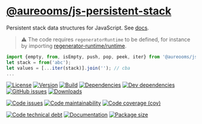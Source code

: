 [@aureooms/js-persistent-stack](https://aureooms.github.io/js-persistent-stack)
==

Persistent stack data structures for JavaScript.
See [docs](https://aureooms.github.io/js-persistent-stack/index.html).

> :warning: The code requires `regeneratorRuntime` to be defined, for instance by importing
> [regenerator-runtime/runtime](https://www.npmjs.com/package/regenerator-runtime).

```js
import {empty, from, isEmpty, push, pop, peek, iter} from '@aureooms/js-persistent-stack';
let stack = from('abc');
let values = [...iter(stack)].join(''); // cba
...
```

[![License](https://img.shields.io/github/license/aureooms/js-persistent-stack.svg)](https://raw.githubusercontent.com/aureooms/js-persistent-stack/master/LICENSE)
[![Version](https://img.shields.io/npm/v/@aureooms/js-persistent-stack.svg)](https://www.npmjs.org/package/@aureooms/js-persistent-stack)
[![Build](https://img.shields.io/travis/aureooms/js-persistent-stack/master.svg)](https://travis-ci.org/aureooms/js-persistent-stack/branches)
[![Dependencies](https://img.shields.io/david/aureooms/js-persistent-stack.svg)](https://david-dm.org/aureooms/js-persistent-stack)
[![Dev dependencies](https://img.shields.io/david/dev/aureooms/js-persistent-stack.svg)](https://david-dm.org/aureooms/js-persistent-stack?type=dev)
[![GitHub issues](https://img.shields.io/github/issues/aureooms/js-persistent-stack.svg)](https://github.com/aureooms/js-persistent-stack/issues)
[![Downloads](https://img.shields.io/npm/dm/@aureooms/js-persistent-stack.svg)](https://www.npmjs.org/package/@aureooms/js-persistent-stack)

[![Code issues](https://img.shields.io/codeclimate/issues/aureooms/js-persistent-stack.svg)](https://codeclimate.com/github/aureooms/js-persistent-stack/issues)
[![Code maintainability](https://img.shields.io/codeclimate/maintainability/aureooms/js-persistent-stack.svg)](https://codeclimate.com/github/aureooms/js-persistent-stack/trends/churn)
[![Code coverage (cov)](https://img.shields.io/codecov/c/gh/aureooms/js-persistent-stack/master.svg)](https://codecov.io/gh/aureooms/js-persistent-stack)
<!--[![Code coverage (alls)](https://img.shields.io/coveralls/github/aureooms/js-persistent-stack/master.svg)](https://coveralls.io/r/aureooms/js-persistent-stack)-->
<!--[![Code coverage (clim)](https://img.shields.io/codeclimate/coverage/aureooms/js-persistent-stack.svg)](https://codeclimate.com/github/aureooms/js-persistent-stack/trends/test_coverage_new_code)-->
[![Code technical debt](https://img.shields.io/codeclimate/tech-debt/aureooms/js-persistent-stack.svg)](https://codeclimate.com/github/aureooms/js-persistent-stack/trends/technical_debt)
[![Documentation](https://aureooms.github.io/js-persistent-stack/badge.svg)](https://aureooms.github.io/js-persistent-stack/source.html)
[![Package size](https://img.shields.io/bundlephobia/minzip/@aureooms/js-persistent-stack)](https://bundlephobia.com/result?p=@aureooms/js-persistent-stack)
